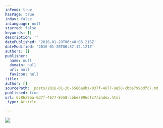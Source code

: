 ```yaml
---
inFeed: true
hasPage: true
inNav: false
inLanguage: null
starred: false
keywords: []
description: ''
datePublished: '2016-01-20T06:40:03.216Z'
dateModified: '2016-01-20T06:37:12.121Z'
authors: []
publisher:
  name: null
  domain: null
  url: null
  favicon: null
title: ''
author: []
sourcePath: _posts/2016-01-20-6586a9ba-037f-4677-8e58-cbbe7996dfc7.md
published: true
url: 6586a9ba-037f-4677-8e58-cbbe7996dfc7/index.html
_type: Article

---
```

![](https://the-grid-user-content.s3-us-west-2.amazonaws.com/0551406e-5e2b-4ee1-8a5d-1452dec05ae2.jpg)